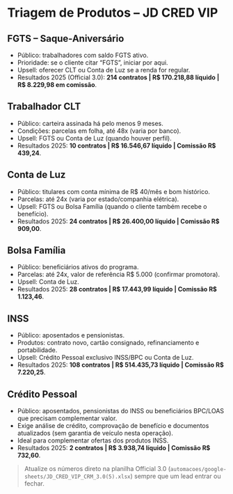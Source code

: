 ﻿# Triagem de Produtos – JD CRED VIP

## FGTS – Saque-Aniversário
- Público: trabalhadores com saldo FGTS ativo.
- Prioridade: se o cliente citar “FGTS”, iniciar por aqui.
- Upsell: oferecer CLT ou Conta de Luz se a renda for regular.
- Resultados 2025 (Official 3.0): **214 contratos | R$ 170.218,88 líquido | R$ 8.229,98 em comissão**.

## Trabalhador CLT
- Público: carteira assinada há pelo menos 9 meses.
- Condições: parcelas em folha, até 48x (varia por banco).
- Upsell: FGTS ou Conta de Luz (quando houver perfil).
- Resultados 2025: **10 contratos | R$ 16.546,67 líquido | Comissão R$ 439,24**.

## Conta de Luz
- Público: titulares com conta mínima de R$ 40/mês e bom histórico.
- Parcelas: até 24x (varia por estado/companhia elétrica).
- Upsell: FGTS ou Bolsa Família (quando o cliente também recebe o benefício).
- Resultados 2025: **24 contratos | R$ 26.400,00 líquido | Comissão R$ 909,00**.

## Bolsa Família
- Público: beneficiários ativos do programa.
- Parcelas: até 24x, valor de referência R$ 5.000 (confirmar promotora).
- Upsell: Conta de Luz.
- Resultados 2025: **28 contratos | R$ 17.443,99 líquido | Comissão R$ 1.123,46**.

## INSS
- Público: aposentados e pensionistas.
- Produtos: contrato novo, cartão consignado, refinanciamento e portabilidade.
- Upsell: Crédito Pessoal exclusivo INSS/BPC ou Conta de Luz.
- Resultados 2025: **108 contratos | R$ 514.435,73 líquido | Comissão R$ 7.220,25**.

## Crédito Pessoal
- Público: aposentados, pensionistas do INSS ou beneficiários BPC/LOAS que precisam complementar valor.
- Exige análise de crédito, comprovação de benefício e documentos atualizados (sem garantia de veículo nesta operação).
- Ideal para complementar ofertas dos produtos INSS.
- Resultados 2025: **2 contratos | R$ 3.938,74 líquido | Comissão R$ 732,60**.

> Atualize os números direto na planilha Official 3.0 (`automacoes/google-sheets/JD_CRED_VIP_CRM_3.0(5).xlsx`) sempre que um lead entrar ou fechar.
